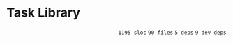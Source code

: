 # Task Library

<p align="right"><code>1195 sloc</code>&nbsp;<code>90 files</code>&nbsp;<code>5 deps</code>&nbsp;<code>9 dev deps</code></p>



<br />

<!-- START doctoc -->
<!-- END doctoc -->
